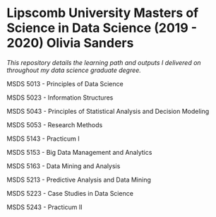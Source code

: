 # Lipscomb University Masters of Science in Data Science (2019 - 2020) Olivia Sanders

*This repository details the learning path and outputs I delivered on throughout my data science graduate degree.*

MSDS 5013 - Principles of Data Science

MSDS 5023 - Information Structures

MSDS 5043 - Principles of Statistical Analysis and Decision Modeling

MSDS 5053 - Research Methods

MSDS 5143 - Practicum I

MSDS 5153 - Big Data Management and Analytics

MSDS 5163 - Data Mining and Analysis

MSDS 5213 - Predictive Analysis and Data Mining

MSDS 5223 - Case Studies in Data Science

MSDS 5243 - Practicum II
